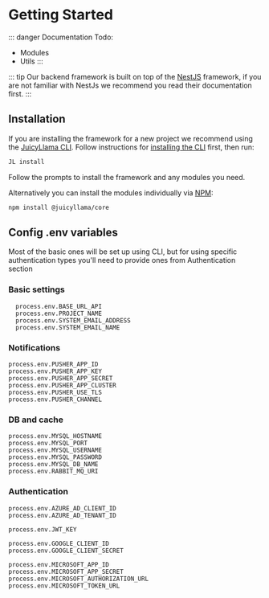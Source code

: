 # Getting Started

::: danger
Documentation Todo:
- Modules
- Utils
  :::

::: tip
Our backend framework is built on top of the [NestJS](https://nestjs.com/) framework, if you are not familiar with NestJs we recommend you read their documentation first.
:::

## Installation

If you are installing the framework for a new project we recommend using the [JuicyLlama CLI](https://github.com/juicyllama-npm/cli). Follow instructions for [installing the CLI](/cli#installation) first, then run:

```bash
JL install
```

Follow the prompts to install the framework and any modules you need.

Alternatively you can install the modules individually via [NPM](https://www.npmjs.com/package/@juicyllama/core):

```bash
npm install @juicyllama/core
```

## Config .env variables

Most of the basic ones will be set up using CLI, but for using specific authentication types you'll need to provide ones from Authentication section

### Basic settings

```
  process.env.BASE_URL_API
  process.env.PROJECT_NAME
  process.env.SYSTEM_EMAIL_ADDRESS
  process.env.SYSTEM_EMAIL_NAME
```

### Notifications

```
process.env.PUSHER_APP_ID
process.env.PUSHER_APP_KEY
process.env.PUSHER_APP_SECRET
process.env.PUSHER_APP_CLUSTER
process.env.PUSHER_USE_TLS
process.env.PUSHER_CHANNEL
```

### DB and cache

```
process.env.MYSQL_HOSTNAME
process.env.MYSQL_PORT
process.env.MYSQL_USERNAME
process.env.MYSQL_PASSWORD
process.env.MYSQL_DB_NAME
process.env.RABBIT_MQ_URI
```

### Authentication

```
process.env.AZURE_AD_CLIENT_ID
process.env.AZURE_AD_TENANT_ID

process.env.JWT_KEY

process.env.GOOGLE_CLIENT_ID
process.env.GOOGLE_CLIENT_SECRET

process.env.MICROSOFT_APP_ID
process.env.MICROSOFT_APP_SECRET
process.env.MICROSOFT_AUTHORIZATION_URL
process.env.MICROSOFT_TOKEN_URL
```
